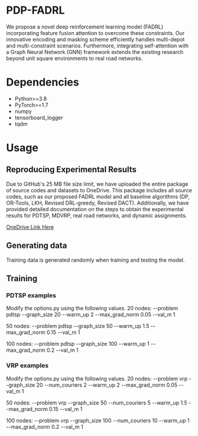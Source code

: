 # PDP-FADRL
We propose a novel deep reinforcement learning model (FADRL) incorporating feature fusion attention to overcome these constraints. Our innovative encoding and masking scheme efficiently handles multi-depot and multi-constraint scenarios. Furthermore, integrating self-attention with a Graph Neural Network (GNN) framework extends the existing research beyond unit square environments to real road networks.

# Dependencies
* Python>=3.8
* PyTorch>=1.7
* numpy
* tensorboard_logger
* tqdm

# Usage
## Reproducing Experimental Results
Due to GitHub's 25 MB file size limit, we have uploaded the entire package of source codes and datasets to OneDrive. This package includes all source codes, such as our proposed FADRL model and all baseline algorithms (DP, OR-Tools, LKH, Revised DRL-greedy, Revised DACT). Additionally, we have provided detailed documentation on the steps to obtain the experimental results for PDTSP, MDVRP, real road networks, and dynamic assignments.

[OneDrive Link Here]([https://onedrive.live.com/view.aspx?resid=YOUR_FILE_ID](https://1drv.ms/f/c/d7c86f43ef725951/EhiamanLaxNHgIZ5iUH8V4oBqnmO1pYm365arq0gQC-AQQ?e=feouWH)![image](https://github.com/user-attachments/assets/42233781-c12b-4154-97b8-d870ad283490)
)

## Generating data
Training data is generated randomly when training and testing the model. 

## Training
### PDTSP examples

Modify the options.py using the following values.
20 nodes:
 --problem pdtsp --graph_size 20 --warm_up 2 --max_grad_norm 0.05 --val_m 1 

50 nodes:
 --problem pdtsp --graph_size 50 --warm_up 1.5 --max_grad_norm 0.15 --val_m 1 

100 nodes:
 --problem pdtsp --graph_size 100 --warm_up 1 --max_grad_norm 0.2 --val_m 1 

### VRP examples
Modify the options.py using the following values.
20 nodes:
 --problem vrp --graph_size 20 --num_couriers 2 --warm_up 2 --max_grad_norm 0.05 --val_m 1 

50 nodes:
 --problem vrp --graph_size 50 --num_couriers 5 --warm_up 1.5 --max_grad_norm 0.15 --val_m 1 

100 nodes:
 --problem vrp --graph_size 100 --num_couriers 10 --warm_up 1 --max_grad_norm 0.2 --val_m 1 

